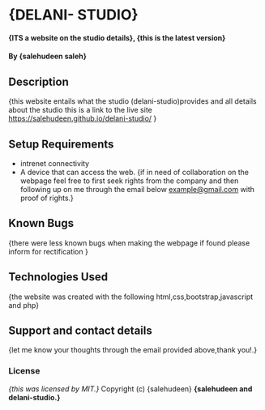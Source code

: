 # {DELANI- STUDIO}
#### {ITS  a website on the studio details}, {this is the latest version}
#### By **{salehudeen saleh}**
## Description
{this website entails what the studio (delani-studio)provides and all details about the studio this is a link to the live site  https://salehudeen.github.io/delani-studio/  }
## Setup Requirements
* intrenet connectivity
* A device that can access the web. 
{if in need of collaboration on the webpage feel free to first seek rights from the company and then following up on me through the email below example@gmail.com with proof of rights.}
## Known Bugs
{there were less known bugs when making the webpage if found please inform for rectification }
## Technologies Used
{the website was created with the following html,css,bootstrap,javascript and php}
## Support and contact details
{let me know your thoughts through the email provided above,thank you!.}
### License
*{this was licensed by MIT.}*
Copyright (c) {salehudeen} **{salehudeen and delani-studio.}**
